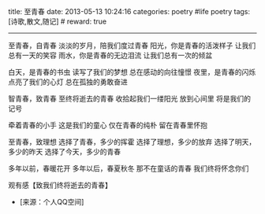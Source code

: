 title: 至青春
date: 2013-05-13 10:24:16
categories: poetry #life poetry
tags: [诗歌,散文,随记]  # <!--more-->
reward: true

---

至青春，自青春
淡淡的岁月，陪我们度过青春
阳光，你是青春的活泼样子
让我们总有一天的笑容
雨水，你是青春的无边泪流
让我们总有一次的倾盆

<!--more-->

白天，是青春的书虫
读写了我们的梦想
总在感动的向往憧憬
夜里，是青春的闪烁
点亮了我们的心灯
总在孤独的勇敢奋进

智青春，致青春
至终将逝去的青春
收拾起我们一缕阳光
放到心间里
将是我们的记号

牵着青春的小手
这是我们的童心
仅在青春的纯朴
留在青春里怀抱

至青春，致理想
选择了青春，多少的挥霍
选择了理想，多少的放弃
选择了明天，多少的昨天
选择了今天，多少的青春

多年以前，春暖花开
多年以后，春夏秋冬
那不在童话的青春
我们终将怀念你们

观有感【致我们终将逝去的青春】


- [来源：个人QQ空间]